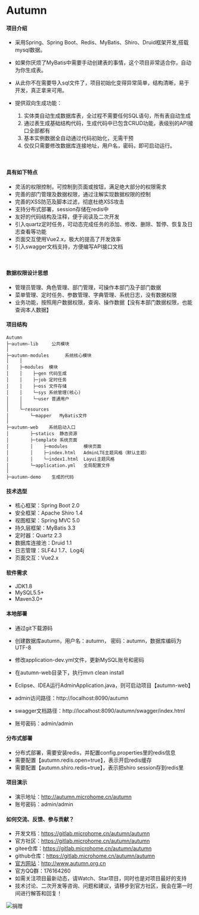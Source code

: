 # Autumn

#### 项目介绍
- 采用Spring、Spring Boot、Redis、MyBatis、Shiro、Druid框架开发,搭载mysql数据。
- 如果你厌烦了MyBatis中需要手动创建表的事情，这个项目非常适合你，自动为你生成表。
- 从此你不在需要导入sql文件了，项目初始化变得异常简单，结构清晰，易于开发，真正拿来可用。

- 提供双向生成功能：
  1. 实体类自动生成数据库表，全过程不需要任何SQL语句，所有表自动生成
  2. 通过表生成基础结构代码，生成代码中已包含CRUD功能，表级别的API接口全部都有
  3. 基本实例数据全自动通过代码初始化，无需干预
  4. 仅仅只需要修改数据库连接地址，用户名，密码，即可启动运行。
<br>

#### 具有如下特点
- 灵活的权限控制，可控制到页面或按钮，满足绝大部分的权限需求
- 完善的部门管理及数据权限，通过注解实现数据权限的控制
- 完善的XSS防范及脚本过滤，彻底杜绝XSS攻击
- 支持分布式部署，session存储在redis中
- 友好的代码结构及注释，便于阅读及二次开发
- 引入quartz定时任务，可动态完成任务的添加、修改、删除、暂停、恢复及日志查看等功能
- 页面交互使用Vue2.x，极大的提高了开发效率
- 引入swagger文档支持，方便编写API接口文档

<br>

#### 数据权限设计思想
- 管理员管理、角色管理、部门管理，可操作本部门及子部门数据
- 菜单管理、定时任务、参数管理、字典管理、系统日志，没有数据权限
- 业务功能，按照用户数据权限，查询、操作数据【没有本部门数据权限，也能查询本人数据】


#### 项目结构
```
Autumn
├─autumn-lib     公共模块
│ 
├─autumn-modules      系统核心模块
│    │ 
│    ├─modules  模块
│    │    ├─gen 代码生成
│    │    ├─job 定时任务
│    │    ├─oss 文件存储
│    │    └─sys 系统管理(核心)
│    │    └─user 普通用户
│    │ 
│    └─resources 
│        └─mapper   MyBatis文件
│
├─autumn-web    系统启动入口
│        ├─statics  静态资源
│        ├─template 系统页面
│        │    ├─modules      模块页面
│        │    ├─index.html   AdminLTE主题风格（默认主题）
│        │    └─index1.html  Layui主题风格
│        └─application.yml   全局配置文件
│
├─autumn-demo    生成的代码
```

#### 技术选型
- 核心框架：Spring Boot 2.0
- 安全框架：Apache Shiro 1.4
- 视图框架：Spring MVC 5.0
- 持久层框架：MyBatis 3.3
- 定时器：Quartz 2.3
- 数据库连接池：Druid 1.1
- 日志管理：SLF4J 1.7、Log4j
- 页面交互：Vue2.x


#### 软件需求
- JDK1.8
- MySQL5.5+
- Maven3.0+

#### 本地部署
- 通过git下载源码
- 创建数据库autumn，用户名：autumn， 密码：autumn，数据库编码为UTF-8
- 修改application-dev.yml文件，更新MySQL账号和密码
- 在autumn-web目录下，执行mvn clean install

- Eclipse、IDEA运行AdminApplication.java，则可启动项目【autumn-web】
- admin访问路径：http://localhost:8090/autumn
- swagger文档路径：http://localhost:8090/autumn/swagger/index.html
- 账号密码：admin/admin

#### 分布式部署
- 分布式部署，需要安装redis，并配置config.properties里的redis信息
- 需要配置【autumn.redis.open=true】，表示开启redis缓存
- 需要配置【autumn.shiro.redis=true】，表示把shiro session存到redis里

#### 项目演示
- 演示地址：http://autumn.microhome.cn/autumn
- 账号密码：admin/admin


#### 如何交流、反馈、参与贡献？
- 开发文档：https://gitlab.microhome.cn/autumn/autumn
- 官方社区：https://gitlab.microhome.cn/autumn/autumn
- gitee仓库：https://gitlab.microhome.cn/autumn/autumn
- github仓库：https://gitlab.microhome.cn/autumn/autumn
- [官方网站](http://www.autumn.org.cn)：http://www.autumn.org.cn   
- 官方QQ群：176164260
- 如需关注项目最新动态，请Watch、Star项目，同时也是对项目最好的支持
- 技术讨论、二次开发等咨询、问题和建议，请移步到官方社区，我会在第一时间进行解答和回复！
 

![捐赠](http://www.xushaohua.com/wp-content/uploads/2018/10/1538912713586.jpg "捐赠") 
